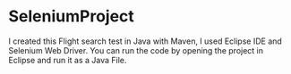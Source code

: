 # SeleniumProject


I created this Flight search test in Java with Maven,  I used Eclipse IDE and Selenium Web Driver. 
You can run the code by opening the project in Eclipse and run it as a Java File. 

